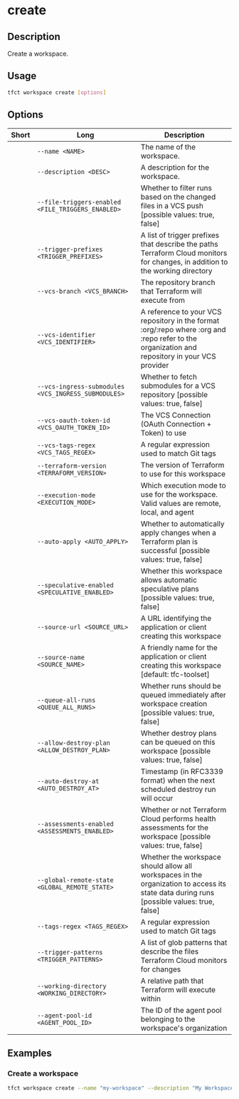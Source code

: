 # create

## Description

Create a workspace.

## Usage

```bash
tfct workspace create [options]
```

## Options

| Short | Long                                                | Description                                                                                                                                    |
| ----- | --------------------------------------------------- | ---------------------------------------------------------------------------------------------------------------------------------------------- |
|       | `--name <NAME>`                                     | The name of the workspace.                                                                                                                     |
|       | `--description <DESC>`                              | A description for the workspace.                                                                                                               |
|       | `--file-triggers-enabled <FILE_TRIGGERS_ENABLED>`   | Whether to filter runs based on the changed files in a VCS push [possible values: true, false]                                                 |
|       | `--trigger-prefixes <TRIGGER_PREFIXES>`             | A list of trigger prefixes that describe the paths Terraform Cloud monitors for changes, in addition to the working directory                  |
|       | `--vcs-branch <VCS_BRANCH>`                         | The repository branch that Terraform will execute from                                                                                         |
|       | `--vcs-identifier <VCS_IDENTIFIER>`                 | A reference to your VCS repository in the format :org/:repo where :org and :repo refer to the organization and repository in your VCS provider |
|       | `--vcs-ingress-submodules <VCS_INGRESS_SUBMODULES>` | Whether to fetch submodules for a VCS repository [possible values: true, false]                                                                |
|       | `--vcs-oauth-token-id <VCS_OAUTH_TOKEN_ID>`         | The VCS Connection (OAuth Connection + Token) to use                                                                                           |
|       | `--vcs-tags-regex <VCS_TAGS_REGEX>`                 | A regular expression used to match Git tags                                                                                                    |
|       | `--terraform-version <TERRAFORM_VERSION>`           | The version of Terraform to use for this workspace                                                                                             |
|       | `--execution-mode <EXECUTION_MODE>`                 | Which execution mode to use for the workspace. Valid values are remote, local, and agent                                                       |
|       | `--auto-apply <AUTO_APPLY>`                         | Whether to automatically apply changes when a Terraform plan is successful [possible values: true, false]                                      |
|       | `--speculative-enabled <SPECULATIVE_ENABLED>`       | Whether this workspace allows automatic speculative plans [possible values: true, false]                                                       |
|       | `--source-url <SOURCE_URL>`                         | A URL identifying the application or client creating this workspace                                                                            |
|       | `--source-name <SOURCE_NAME>`                       | A friendly name for the application or client creating this workspace [default: tfc-toolset]                                                   |
|       | `--queue-all-runs <QUEUE_ALL_RUNS>`                 | Whether runs should be queued immediately after workspace creation [possible values: true, false]                                              |
|       | `--allow-destroy-plan <ALLOW_DESTROY_PLAN>`         | Whether destroy plans can be queued on this workspace [possible values: true, false]                                                           |
|       | `--auto-destroy-at <AUTO_DESTROY_AT>`               | Timestamp (in RFC3339 format) when the next scheduled destroy run will occur                                                                   |
|       | `--assessments-enabled <ASSESSMENTS_ENABLED>`       | Whether or not Terraform Cloud performs health assessments for the workspace [possible values: true, false]                                    |
|       | `--global-remote-state <GLOBAL_REMOTE_STATE>`       | Whether the workspace should allow all workspaces in the organization to access its state data during runs [possible values: true, false]      |
|       | `--tags-regex <TAGS_REGEX>`                         | A regular expression used to match Git tags                                                                                                    |
|       | `--trigger-patterns <TRIGGER_PATTERNS>`             | A list of glob patterns that describe the files Terraform Cloud monitors for changes                                                           |
|       | `--working-directory <WORKING_DIRECTORY>`           | A relative path that Terraform will execute within                                                                                             |
|       | `--agent-pool-id <AGENT_POOL_ID>`                   | The ID of the agent pool belonging to the workspace's organization                                                                             |

## Examples

### Create a workspace

```bash
tfct workspace create --name "my-workspace" --description "My Workspace description" --vcs-identifier "my-org/my-repo" --vcs-branch "main" --vcs-oauth-token-id "ot-id"
```
